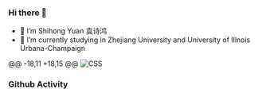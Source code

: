 ### Hi there 👋
- 🔭 I’m Shihong Yuan 袁诗鸿 
- 🔭 I’m currently studying in Zhejiang University and University of Illnois Urbana-Champaign

<!-- - 👯 I’m looking to collaborate on ... -->
<!-- - 🤔 I’m looking for help with ... -->
@@ -18,11 +18,15 @@
![CSS](https://img.shields.io/badge/-CSS-9072f6?style=flat&logo=css3&logoColor=white)

### Github Activity

